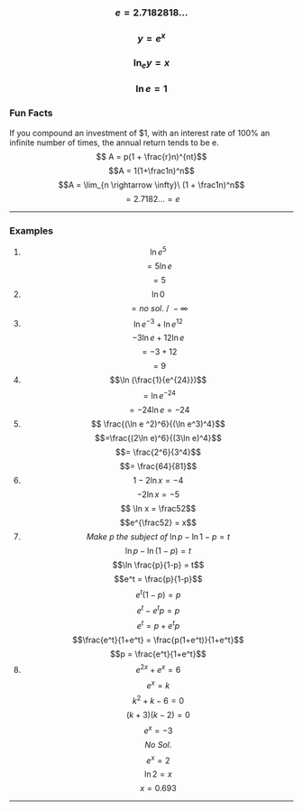 ### $$e = 2.7182818...$$
### $$y = e^x$$
### $$\ln_ey = x$$
### $$\ln e = 1$$
### Fun Facts
If you compound an investment of $\$1$, with an interest rate of 100% an infinite number of times, the annual return tends to be e.
$$ A = p(1 + \frac{r}n)^{nt}$$
$$A = 1(1+\frac1n)^n$$
$$A = \lim_{n \rightarrow \infty}\ (1 + \frac1n)^n$$
$$= 2.7182... = e$$

______
### Examples
1) $$\ln e^5$$
$$=5\ln e$$
$$ = 5$$
2) $$\ln 0$$
$$= no\ sol.\ /\ -\infty$$
3) $$\ln e^{-3} + \ln e^12$$
$$-3\ln e + 12 \ln e$$
$$ = -3 + 12$$
$$= 9$$
4) $$\ln (\frac{1}{e^{24}})$$
$$ = \ln e^{-24}$$
$$= -24 \ln e = -24$$
5) $$ \frac{(\ln e ^2)^6}{(\ln e^3)^4}$$
$$=\frac{(2\ln e)^6}{(3\ln e)^4}$$
$$= \frac{2^6}{3^4}$$
$$= \frac{64}{81}$$
6) $$ 1-2\ln x = -4$$
$$ -2 \ln x = -5$$
$$ \ln x = \frac52$$
$$e^{\frac52} = x$$
7) $$Make\ p\ the\ subject\ of\ \ln p - \ln 1-p = t$$
$$\ln p -\ln (1-p) = t$$
$$\ln \frac{p}{1-p} = t$$
$$e^t = \frac{p}{1-p}$$
$$e^t(1-p) = p$$
$$e^t - e^tp = p$$
$$e^t = p + e^tp$$
$$\frac{e^t}{1+e^t} = \frac{p(1+e^t)}{1+e^t}$$
$$p = \frac{e^t}{1+e^t}$$
8) $$e^{2x} + e^x = 6$$
$$e^x = k$$
$$k^2 + k - 6 = 0$$
$$(k+3)(k-2) = 0$$
$$e^x = -3$$
$$No\ Sol.$$
$$e^x = 2$$
$$\ln 2 = x$$
$$x = 0.693$$
______

